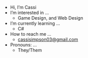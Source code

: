 - Hi, I’m Cassi
- I’m interested in ...
  - Game Design, and Web Design
- I’m currently learning ...
  - C#
- How to reach me ...
  - cassisimpson03@gmail.com
- Pronouns: ...
  - They/Them


<!---
cassiSimpsonBusiness/cassiSimpsonBusiness is a ✨ special ✨ repository because its `README.md` (this file) appears on your GitHub profile.
You can click the Preview link to take a look at your changes.
--->
